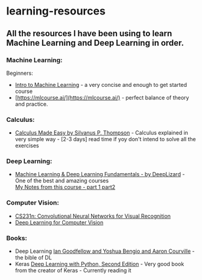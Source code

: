# learning-resources

## All the resources I have been using to learn Machine Learning and Deep Learning in order.



### Machine Learning:
Beginners:
- [Intro to Machine Learning](https://classroom.udacity.com/courses/ud120) - a very concise and enough to get started course
- [https://mlcourse.ai/](https://mlcourse.ai/) - perfect balance of theory and practice. 



### Calculus:
- [Calculus Made Easy by Silvanus P. Thompson](https://www.gutenberg.org/ebooks/33283) - Calculus explained in very simple way - [2-3 days] read time if yoy don't intend to solve all the exercises


### Deep Learning:
- [Machine Learning & Deep Learning Fundamentals - by DeepLizard](https://deeplizard.com/learn/playlist/PLZbbT5o_s2xq7LwI2y8_QtvuXZedL6tQU) - One of the best and amazing courses   
[My Notes from this course - part 1](https://github.com/vipulrai91/tensorflow-projects/blob/master/jupyter_notebooks/Deep%20Learning%20Notes.ipynb)[   part2](https://github.com/vipulrai91/tensorflow-projects/blob/master/jupyter_notebooks/Deep%20Learning%20Notes-2.ipynb)



### Computer Vision:
- [CS231n: Convolutional Neural Networks for Visual Recognition](http://cs231n.stanford.edu/)
- [Deep Learning for Computer Vision ](https://web.eecs.umich.edu/~justincj/teaching/eecs498/)



### Books:
- Deep Learning [Ian Goodfellow and Yoshua Bengio and Aaron Courville](https://www.deeplearningbook.org/) - the bible of DL
- Keras  [Deep Learning with Python, Second Edition](https://www.manning.com/books/deep-learning-with-python-second-edition) - Very good book from the creator of Keras - Currently reading it
